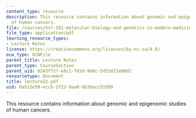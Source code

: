 ```yaml
---
content_type: resource
description: This resource contains information about genomic and epigenomic studies
  of human cancers.
file: /courses/hst-161-molecular-biology-and-genetics-in-modern-medicine-fall-2007/8a512e50eccb2f229aa06b3dacc51999_lecture22.pdf
file_type: application/pdf
learning_resource_types:
- Lecture Notes
license: https://creativecommons.org/licenses/by-nc-sa/4.0/
ocw_type: OCWFile
parent_title: Lecture Notes
parent_type: CourseSection
parent_uid: 0243ff27-e8c1-fd3d-968c-5d53d72e00d2
resourcetype: Document
title: lecture22.pdf
uid: 8a512e50-eccb-2f22-9aa0-6b3dacc51999
---
```

This resource contains information about genomic and epigenomic studies of human cancers.